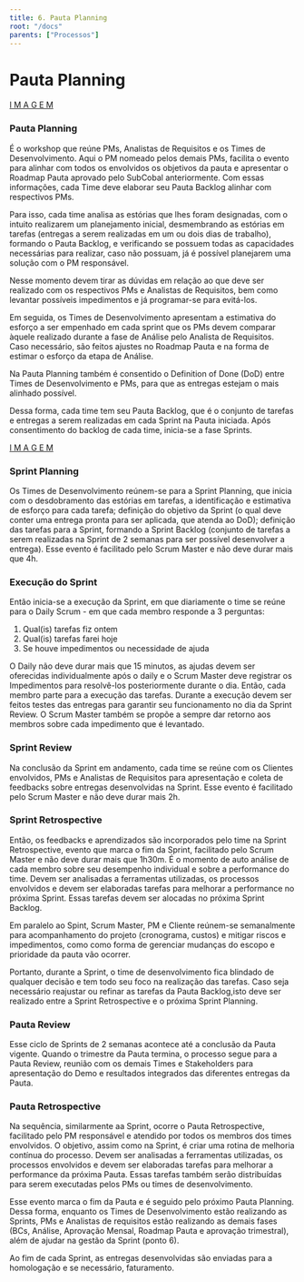 ```yaml
---
title: 6. Pauta Planning
root: "/docs"
parents: ["Processos"]
---
```


<h1 class="page-title">
  Pauta Planning
</h1>

[ I M A G E M ](https://drive.google.com/file/d/1hWS5lOX9q_2fej_m0gpW2aBD7RRuUJQP/view?usp=sharing)

### Pauta Planning
É o workshop que reúne PMs, Analistas de Requisitos e os Times de Desenvolvimento. Aqui o PM nomeado pelos demais PMs, facilita o evento para alinhar com todos os envolvidos os objetivos da pauta e apresentar o Roadmap Pauta aprovado pelo SubCobal anteriormente. Com essas informações, cada Time deve elaborar seu Pauta Backlog alinhar com respectivos PMs.

Para isso, cada time analisa as estórias que lhes foram designadas, com o intuito realizarem um planejamento inicial, desmembrando as estórias em tarefas (entregas a serem realizadas em um ou dois dias de trabalho), formando o Pauta Backlog, e verificando se possuem todas as capacidades necessárias para realizar, caso não possuam, já é possível planejarem uma solução com o PM responsável.

Nesse momento devem tirar as dúvidas em relação ao que deve ser realizado com os respectivos PMs e Analistas de Requisitos, bem como levantar possíveis impedimentos e já programar-se para evitá-los.

Em seguida, os Times de Desenvolvimento apresentam a estimativa do esforço a ser empenhado em cada sprint que os PMs devem comparar àquele realizado durante a fase de Análise pelo Analista de Requisitos. Caso necessário, são feitos ajustes no Roadmap Pauta e na forma de estimar o esforço da etapa de Análise.

Na Pauta Planning também é consentido o Definition of Done (DoD) entre Times de Desenvolvimento e PMs, para que as entregas estejam o mais alinhado possível.

Dessa forma, cada time tem seu Pauta Backlog, que é o conjunto de tarefas e entregas  a serem realizadas em cada Sprint na Pauta iniciada. Após consentimento do backlog de cada time, inicia-se a fase Sprints.

[ I M A G E M ](https://drive.google.com/open?id=1hWS5lOX9q_2fej_m0gpW2aBD7RRuUJQP)

### Sprint Planning
Os Times de Desenvolvimento reúnem-se para a Sprint Planning, que inicia com o desdobramento das estórias em tarefas, a identificação e estimativa de esforço para cada tarefa; definição do objetivo da Sprint (o qual deve conter uma entrega pronta para ser aplicada, que atenda ao DoD); definição das tarefas para a Sprint, formando a Sprint Backlog (conjunto de tarefas a serem realizadas na Sprint de 2 semanas para ser possível desenvolver a entrega). Esse evento é facilitado pelo Scrum Master e não deve durar mais que 4h.

### Execução do Sprint
Então inicia-se a execução da Sprint, em que diariamente o time se reúne para o  Daily Scrum - em que cada membro responde a 3 perguntas:

1. Qual(is) tarefas fiz ontem
2. Qual(is) tarefas farei hoje
3. Se houve impedimentos ou necessidade de ajuda

O Daily não deve durar mais que 15 minutos, as ajudas devem ser oferecidas individualmente após o daily e o Scrum Master deve registrar os Impedimentos para resolvê-los posteriormente durante o dia. Então, cada membro parte para a execução das tarefas. Durante a execução devem ser feitos testes das entregas para garantir seu funcionamento no dia da Sprint Review. O Scrum Master também se propõe a sempre dar retorno aos membros sobre cada impedimento que é levantado.

### Sprint Review
Na conclusão da Sprint em andamento, cada time se reúne com os Clientes envolvidos, PMs e Analistas de Requisitos para apresentação e coleta de feedbacks sobre entregas desenvolvidas na Sprint. Esse evento é facilitado pelo Scrum Master e não deve durar mais 2h.

### Sprint Retrospective
Então, os feedbacks e aprendizados são incorporados pelo time na Sprint Retrospective, evento que marca o fim da Sprint, facilitado pelo Scrum Master e não deve durar mais que 1h30m. É o momento de auto análise de cada membro sobre seu desempenho individual e sobre a performance do time. Devem ser analisadas a ferramentas utilizadas, os processos envolvidos e devem ser elaboradas tarefas para melhorar a performance no próxima Sprint. Essas tarefas devem ser alocadas no próxima Sprint Backlog.

Em paralelo ao Spint, Scrum Master, PM e Cliente reúnem-se semanalmente para acompanhamento do projeto (cronograma, custos) e mitigar riscos e impedimentos, como como forma de gerenciar mudanças do escopo e prioridade da pauta vão ocorrer.

Portanto, durante a Sprint, o time de desenvolvimento fica blindado de qualquer decisão e tem todo seu foco na realização das tarefas. Caso seja necessário reajustar ou refinar as tarefas da Pauta Backlog,isto deve ser realizado entre a Sprint Retrospective e o próxima Sprint Planning.

### Pauta Review
Esse ciclo de Sprints de 2 semanas acontece até a conclusão da Pauta vigente. Quando o trimestre da Pauta termina, o processo segue para a Pauta Review, reunião com os demais Times e Stakeholders para apresentação do Demo e resultados integrados das diferentes entregas da Pauta.

### Pauta Retrospective
Na sequência, similarmente aa Sprint, ocorre o Pauta Retrospective, facilitado pelo PM responsável e atendido por todos os membros dos times envolvidos. O objetivo, assim como na Sprint, é criar uma rotina de melhoria contínua do processo. Devem ser analisadas a ferramentas utilizadas, os processos envolvidos e devem ser elaboradas tarefas para melhorar a performance da próxima Pauta. Essas tarefas também serão distribuídas para serem executadas pelos PMs ou times de desenvolvimento.

Esse evento marca o fim da Pauta e é seguido pelo próximo Pauta Planning. Dessa forma, enquanto os Times de Desenvolvimento estão realizando as Sprints, PMs e Analistas de requisitos estão realizando as demais fases (BCs, Análise, Aprovação Mensal, Roadmap Pauta e aprovação trimestral), além de ajudar na gestão da Sprint (ponto 6).

Ao fim de cada Sprint, as entregas desenvolvidas são enviadas para a homologação e se necessário, faturamento.
